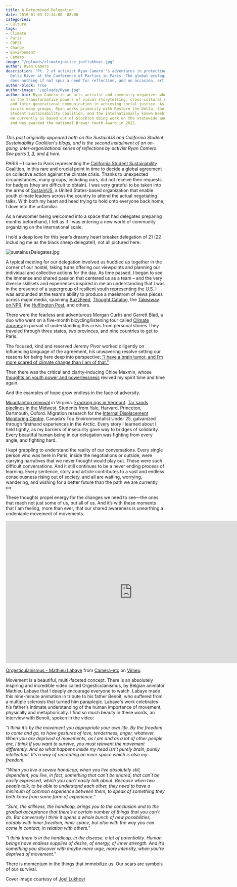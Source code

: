 ```yaml
---
title: A Determined Delegation
date: 2016-01-03 12:34:00 -08:00
categories:
- Culture
tags:
- Climate
- Paris
- COP21
- Change
- Environment
- Camero
image: "/uploads/climatejustice_joellukhovi.jpg"
author: Ryan Camero
description: 'Pt. 2 of activist Ryan Camero''s adventures in protecting the San Joaquin
  Delta River at the Conference of Parties in Paris. The global ecological crisis
  does nothing if not spur a need for reflection, and on occasion, art. '
author-block: true
author-image: "/uploads/Ryan.jpg"
author-bio: Ryan Camero is an arts activist and community organizer who believes wholeheartedly
  in the transformative powers of visual storytelling, cross-cultural understanding,
  and inter-generational communication in achieving social justice. As a coalition-builder
  across many groups, Ryan works primarily with Restore the Delta, the statewide California
  Student Sustainability Coalition, and the internationally known Beehive Design Collective.
  He currently is based out of Stockton doing work on the statewide and national level
  and was awarded the national Brower Youth Award in 2015.
---
```


*This post originally appeared both on the SustainUS and California Student Sustainability Coalition's blogs, and is the second installment of an on-going, inter-organizational series of reflections by activist Ryan Camero. See parts [1](www.placeholdermag.com/culture/2015/12/08/from-the-san-joaquin-to-the-seine-cop21.html), [3](www.placeholdermag.com/2016/01/19/the-leap-manifesto-cop21.html), and [4](www.placeholdermag.com/culture/2016/06/02/harmonizing-the-peoples-voice.html) here.*

PARIS – I came to Paris representing the [California Student Sustainability Coalition](http://www.sustainabilitycoalition.org/), in this rare and crucial point in time to decide a global agreement on collective action against the climate crisis. Thanks to unexpected circumstances, many groups, including ours, did not receive their requests for badges (they are difficult to obtain). I was very grateful to be taken into the arms of [SustainUS](http://sustainus.org/), a United States-based organization that enable youth climate leaders across the country to attend the actual negotiating talks. With both my heart and head trying to hold onto everyone back home, I dove into the unfamiliar.

As a newcomer being welcomed into a space that had delegates preparing months beforehand, I felt as if I was entering a new world of community organizing on the international scale.

I hold a deep love for this year’s dreamy heart breaker delegation of 21 (22 including me as the black sheep delegate!), not all pictured here:

![sustainusDelegates.jpg](/uploads/sustainusDelegates.jpg)

A typical meeting for our delegation involved us huddled up together in the corner of our hostel, taking turns offering our viewpoints and planning our individual and collective actions for the day. As time passed, I began to see the immense and shared passion that centered us as a team – and the very diverse skillsets and experiences inspired in me an understanding that I was in the presence of a [supergroup of resilient youth representing the U.S](http://sustainus.org/cop21/delegation/). I was astounded at the team’s ability to produce a maelstrom of news pieces across major media, spanning [BuzzFeed](http://www.buzzfeed.com/climatejourney/19-ways-you-can-work-for-climate-justice-1z3qx), [Thought Catalog](http://thoughtcatalog.com/leehi-yona/2015/12/love-the-world-till-it-hurts/), the [Takeaway on NPR](http://www.thetakeaway.org/story/next-generation-and-cop21/), the [Huffington Post](http://www.huffingtonpost.com/raquel-rosenberg/a-future-under-negotiatio_b_8684612.html), and others.

There were the fearless and adventurous Morgan Curtis and Garrett Blad, a duo who went on a five-month bicycling/listening tour called [Climate Journey](http://climatejourney.org/) in pursuit of understanding this crisis from personal stories They traveled through three states, two provinces, and nine countries to get to Paris.

The focused, kind and reserved Jeremy Pivor worked diligently on influencing language of the agreement, his unwavering resolve setting our reasons for being here deep into perspective:[ “I have a brain tumor, and I’m more scared of climate change than I am of that.”](http://www.psmag.com/politics-and-law/weak-cop21-deal-set-to-go-through)

Then there was the critical and clarity-inducing Chloe Maxmin, whose [thoughts on youth power and powerlessness](http://www.thenation.com/article/youth-power-and-powerlessness-at-cop21/) revived my spirit time and time again.

And the examples of hope grow endless in the face of adversity.

[Mountaintop removal](http://www.richmond.com/opinion/their-opinion/guest-columnists/article_9ed7cab7-c4cf-577e-99e5-210826260530.html) in Virginia. [Fracking rigs in Vermont](http://www.timesargus.com/article/20151212/OPINION01/151219904). [Tar sands pipelines in the Midwest](http://minnesota.cbslocal.com/2014/11/19/st-paul-native-arrested-after-protesting-keystone-pipeline/). Students from Yale, Harvard, Princeton, Dartmouth, Oxford. Migration research for the [Internal Displacement Monitoring Centre](http://www.internal-displacement.org/). Canada’s Top Environmentalist Under 25, galvanized through firsthand experiences in the Arctic. Every story I learned about I held tightly, as my barriers of insecurity gave way to bridges of solidarity. Every beautiful human being in our delegation was fighting from every angle, and fighting hard.

I kept grappling to understand the reality of our conversations. Every single person who was here in Paris, inside the negotiations or outside, were carrying narratives that we never thought would play out. These were such difficult conversations. And it still continues to be a never ending process of learning. Every sentence, story and article contributes to a vast and endless consciousness rising out of society, and all are waiting, worrying, wandering, and wishing for a better future than the path we are currently on.

These thoughts propel energy for the changes we need to see—the ones that reach not just some of us, but all of us. And it’s with these moments that I am feeling, more than ever, that our shared awareness is unearthing a undeniable movement of movements.

<iframe src="https://player.vimeo.com/video/76129556" width="800" height="450" frameborder="0" webkitallowfullscreen mozallowfullscreen allowfullscreen></iframe>
<p><a href="https://vimeo.com/76129556">Orgesticulanismus - Mathieu Labaye</a> from <a href="https://vimeo.com/user20885903">Camera-etc</a> on <a href="https://vimeo.com">Vimeo</a>.</p>

Movement is a beautiful, multi-faceted concept. There is an absolutely inspiring and incredible video called Orgesticulanismus, by Belgian animator Mathieu Labaye that I deeply encourage everyone to watch. Labaye made this nine-minute animation in tribute to his father Benoit, who suffered from a multiple sclerosis that turned him paraplegic. Labaye's work celebrates his father’s intimate understanding of the human importance of movement, physically and metaphorically. I find so much beauty in these words, an interview with Benoit, spoken in the video:

*“I think it’s by the movement you appropriate your own life. By the freedom to come and go, to have gestures of love, tenderness, anger, whatever. When you are deprived of movements, as I am and as a lot of other people are, I think if you want to survive, you must reinvent the movement differently. And so what happens inside my head isn’t purely brain, purely intellectual. It’s a way of recreating an inner space which is also my freedom.*

*"When you live a severe handicap, when you live absolutely still, dependent, you live, in fact, something that can’t be shared, that can’t be easily expressed, which you can’t easily talk about. Because when two people talk, to be able to understand each other, they need to have a minimum of common experience between them, to speak of something they both know from some form of experience.”*

*“Sure, the stillness, the handicap, brings you to the conclusion and to the gradual acceptance that there’s a certain number of things that you can’t do. But conversely I think it opens a whole bunch of new possibilities, notably with inner freedom, inner space, but also with the way you can come in contact, in relation with others."*

*"I think there is in the handicap, in the disease, a lot of potentiality. Human beings have endless supplies of desire, of energy, of inner strength. And it’s something you discover with maybe more urge, more intensity, when you’re deprived of movement.”*

There is momentum in the things that immobilize us. Our scars are symbols of our survival.

Cover image courtesy of [Joel Lukhovi](https://www.flickr.com/photos/paris-climate-conference/23594629422/in/album-72157661621205229/)
